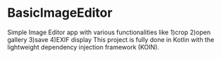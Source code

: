# BasicImageEditor
Simple Image Editor app with various functionalities like  1)crop 2)open gallery 3)save 4)EXIF display This project is fully done in Kotlin with the lightweight dependency injection framework (KOIN).
